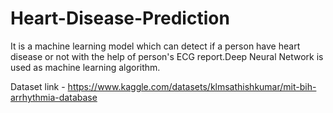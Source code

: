 # Heart-Disease-Prediction
It is a machine learning model which can detect if a person have heart disease or not with the help of person's ECG report.Deep Neural Network is used as machine learning algorithm.

Dataset link - https://www.kaggle.com/datasets/klmsathishkumar/mit-bih-arrhythmia-database
